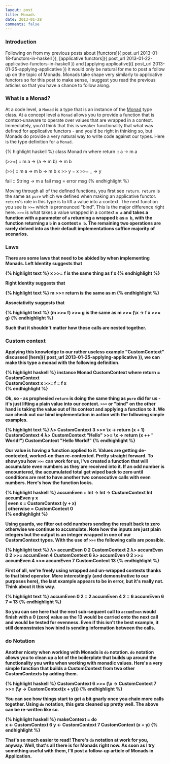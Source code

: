 ```yaml
---
layout: post
title: Monads
date: 2013-01-28
comments: false
---
```


### Introduction

Following on from my previous posts about [functors]({ post_url 2013-01-18-functors-in-haskell }), [applicative functors]({ post_url 2013-01-22-applicative-functors-in-haskell }) and [applying applicative]({ post_url 2013-01-25-applying-applicative }) it would only be natural for me to post a follow up on the topic of Monads. Monads take shape very similarly to applicative functors so for this post to make sense, I suggest you read the previous articles so that you have a chance to follow along.

### What is a Monad?

At a code level, a `Monad` is a type that is an instance of the [Monad](http://hackage.haskell.org/packages/archive/base/latest/doc/html/Prelude.html#t:Monad) type class. At a concept level a `Monad` allows you to provide a function that is context-unaware to operate over values that are wrapped in a context. Immediately, you'd think that this is weaker functionality that what was defined for applicative functors - and you'd be right in thinking so, but Monads do provide a very natural way to write code against our types. Here is the type definition for a `Monad`.

{% highlight haskell %}
class Monad m where
  return :: a -> m a

  (>>=) :: m a -> (a -> m b) -> m b

  (>>) :: m a -> m b -> m b
  x >> y = x >>= \_ -> y

  fail :: String -> m a
  fail msg = error msg
{% endhighlight %}

Moving through all of the defined functions, you first see `return`. `return` is the same as `pure` which we defined when making an applicative functor. `return`'s role in this type is to lift a value into a context. The next function you see is `>>=` which is pronounced "bind". This is the major difference right here. `>>=` is what takes a value wrapped in a context <b>`m a` and takes a function with a parameter of `a` returning a wrapped `b` as `m b`, with the function returning a `b` in a context `m b`. The remaining two operations are rarely delved into as their default implementations suffice majority of scenarios.

### Laws

There are some laws that need to be abided by when implementing Monads. Left Identity suggests that

{% highlight text %}
x >>= f is the same thing as f x
{% endhighlight %}

Right Identity suggests that

{% highlight text %}
m >>= return is the same as m
{% endhighlight %}

Associativity suggests that

{% highlight text %}
(m >>= f) >>= g is the same as m >>= (\x -> f x >>= g)
{% endhighlight %}

Such that it shouldn't matter how these calls are nested together.

### Custom context

Applying this knowledge to our rather useless example "CustomContext" discussed [here]({ post_url 2013-01-25-applying-applicative }), we can make this type a monad with the following definition.

{% highlight haskell %}
instance Monad CustomContext where
  return = CustomContext         
  CustomContext x >>= f = f x    
{% endhighlight %}

Ok, so - as prophesied `return` is doing the same thing as `pure` did for us - it's just lifting a plain value into our context. `>>=` or "bind" on the other hand is taking the value out of its context and applying a function to it. We can check out our bind implementation in action with the following simple examples.

{% highlight text %}
λ> CustomContext 3 >>= \x -> return (x + 1)
CustomContext 4
λ> CustomContext "Hello" >>= \x -> return (x ++ " World!")
CustomContext "Hello World!"
{% endhighlight %}

Our value is having a function applied to it. Values are getting de-contexted, worked-on than re-contexted. Pretty straight forward. To show you how `>>=` can work for us, I've created a function that will accumulate even numbers as they are received into it. If an odd number is encountered, the accumulated total get wiped back to zero until conditions are met to have another two consecutive calls with even numbers. Here's how the function looks.

{% highlight haskell %}
accumEven :: Int -> Int -> CustomContext Int 
accumEven y x                                
  | even x    = CustomContext (y + x)       
  | otherwise = CustomContext 0             
{% endhighlight %}

Using guards, we filter out odd numbers sending the result back to zero otherwise we continue to accumulate. Note how the inputs are just plain integers but the output is an integer wrapped in one of our CustomContext types. With the use of `>>=` the following calls are possible.

{% highlight text %}
λ> accumEven 0 2
CustomContext 2
λ> accumEven 0 2 >>= accumEven 4
CustomContext 6
λ> accumEven 0 2 >>= accumEven 4 >>= accumEven 7
CustomContext 13
{% endhighlight %}

First of all, we're freely using wrapped and un-wrapped contexts thanks to that bind operator. More interestingly (and demonstrative to our purposes here), the last example appears to be in error, but it's really not. Think about it this way.

{% highlight text %}
accumEven 0 2 = 2
accumEven 4 2 = 6
accumEven 6 7 = 13
{% endhighlight %}

So you can see here that the next sub-sequent call to `accumEven` would finish with a 0 (zero) value as the 13 would be carried onto the next call and would be tested for evenness. Even if this isn't the best example, it still demonstrates how bind is sending information between the calls.

### do Notation

Another nicety when working with Monads is `do` notation. `do` notation allows you to clean up a lot of the boilerplate that builds up around the functionality you write when working with monadic values. Here's a very simple function that builds a CustomContext from two other CustomContexts by adding them.

{% highlight haskell %}
CustomContext 6 >>= (\x -> CustomContext 7 >>= (\y -> CustomContext(x + y)))
{% endhighlight %}

You can see how things start to get a bit gnarly once you chain more calls together. Using `do` notation, this gets cleaned up pretty well. The above can be re-written like so.

{% highlight haskell %}
makeContext = do        
  x <- CustomContext 6 
  y <- CustomContext 7 
  CustomContext (x + y)
{% endhighlight %}

That's so much easier to read! There's `do` notation at work for you, anyway. Well, that's all there is for Monads right now. As soon as I try something useful with them, I'll post a follow-up article of Monads in Application.

